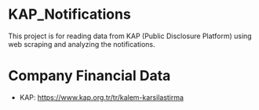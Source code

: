 # KAP_Notifications
This project is for reading data from KAP (Public Disclosure Platform) using web scraping and analyzing the notifications.


# Company Financial Data
* KAP: https://www.kap.org.tr/tr/kalem-karsilastirma
